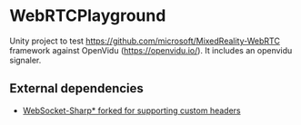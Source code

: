 # WebRTCPlayground


Unity project to test https://github.com/microsoft/MixedReality-WebRTC framework against OpenVidu (https://openvidu.io/). It includes an openvidu signaler.

## External dependencies

* [WebSocket-Sharp* forked for supporting custom headers](https://github.com/deadlyfingers/websocket-sharp)

